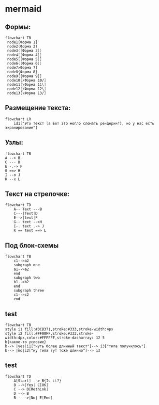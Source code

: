  # mermaid  
 ## Формы:
  
 ```mermaid
flowchart TB
  node1[Форма 1]  
  node2(Форма 2)
  node3([Форма 3])
  node4[[Форма 4]]
  node5[(Форма 5)]
  node6((Форма 6))
  node7>Форма 7]
  node8{Форма 8}
  node9{{Форма 9}}
  node10[/Форма 10/]
  node11[\Форма 11\]
  node12[/Форма 12\]
  node13[\Форма 13/]
```
## Размещение текста:  

```mermaid
flowchart LR
    id1["Это текст (а вот это могло сломать рендеринг), но у нас есть экранирование"]  
```
## Узлы:  

```mermaid
flowchart TB
А --> B
C --- D
E -.-> F
G ==> H
I --o J
K --x L
```
## Текст на стрелочке:  

```mermaid
flowchart TD
    A-- Text ---B
    C---|Text|D 
    E-->|text|F 
    G-- text -->H 
    I-. text .-> J 
    K == text ==> L
```
## Под блок-схемы
```mermaid
flowchart TB
    c1-->a2
    subgraph one
    a1-->a2
    end
    subgraph two
    b1-->b2
    end
    subgraph three
    c1-->c2
    end
```
## test  
```mermaid
flowchart TB
style i1 fill:#3CB371,stroke:#333,stroke-width:4px
style i2 fill:#FF00FF,stroke:#333,stroke-width:4px,color:#FFFFFF,stroke-dasharray: 12 5
b{какое-то условие}
b--> |yes|i1["чуть более длинный текст"]--> i3["типа получилось"]
b--> |no|i2["ну типа тут тоже длинно"]--> i3
```
## test  
```mermaid  
flowchart TD
    A[Start] --> B{Is it?}
    B -->|Yes| C[OK]
    C --> D[Rethink]
    D --> B
    B ---->|No| E[End]
```
